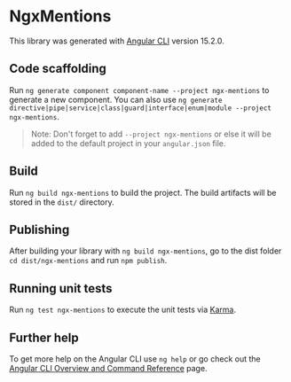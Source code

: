 # NgxMentions

This library was generated with [Angular CLI](https://github.com/angular/angular-cli) version 15.2.0.

## Code scaffolding

Run `ng generate component component-name --project ngx-mentions` to generate a new component. You can also use `ng generate directive|pipe|service|class|guard|interface|enum|module --project ngx-mentions`.
> Note: Don't forget to add `--project ngx-mentions` or else it will be added to the default project in your `angular.json` file. 

## Build

Run `ng build ngx-mentions` to build the project. The build artifacts will be stored in the `dist/` directory.

## Publishing

After building your library with `ng build ngx-mentions`, go to the dist folder `cd dist/ngx-mentions` and run `npm publish`.

## Running unit tests

Run `ng test ngx-mentions` to execute the unit tests via [Karma](https://karma-runner.github.io).

## Further help

To get more help on the Angular CLI use `ng help` or go check out the [Angular CLI Overview and Command Reference](https://angular.io/cli) page.
